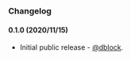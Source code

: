 ### Changelog

#### 0.1.0 (2020/11/15)

* Initial public release - [@dblock](https://github.com/dblock).
